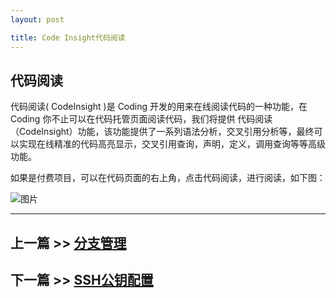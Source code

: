 ```yaml
---
layout: post

title: Code Insight代码阅读
---
```



## 代码阅读

代码阅读( CodeInsight )是 Coding 开发的用来在线阅读代码的一种功能，在 Coding 你不止可以在代码托管页面阅读代码，我们将提供 代码阅读（CodeInsight）功能，该功能提供了一系列语法分析，交叉引用分析等，最终可以实现在线精准的代码高亮显示，交叉引用查询，声明，定义，调用查询等等高级功能。

如果是付费项目，可以在代码页面的右上角，点击代码阅读，进行阅读，如下图：

 ![图片](https://dn-coding-net-production-pp.qbox.me/9b35714c-bfd2-422e-8896-32be3d5d4d11.png) 

---

## 上一篇 >> [分支管理](/help/doc/git/git-branch.html)

## 下一篇 >> [SSH公钥配置](/help/doc/git/ssh-key.html)